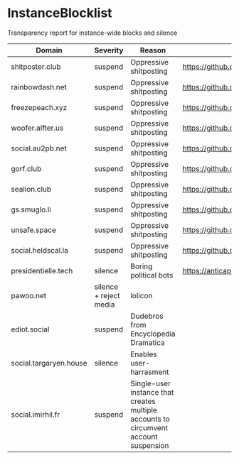 # InstanceBlocklist
Transparency report for instance-wide blocks and silence

| Domain          | Severity | Reason                 | More informations |
| --------------- | -------- | ---------------------- | ----------------- |
| shitposter.club | suspend  | Oppressive shitposting | https://github.com/nolanlawson/blocked-on-mastodon
| rainbowdash.net | suspend  | Oppressive shitposting | https://github.com/nolanlawson/blocked-on-mastodon
| freezepeach.xyz	| suspend | Oppressive shitposting | https://github.com/nolanlawson/blocked-on-mastodon
| woofer.alfter.us | suspend | Oppressive shitposting | https://github.com/nolanlawson/blocked-on-mastodon
| social.au2pb.net |	suspend | Oppressive shitposting | https://github.com/nolanlawson/blocked-on-mastodon
| gorf.club | suspend | Oppressive shitposting | https://github.com/nolanlawson/blocked-on-mastodon
| sealion.club | suspend | Oppressive shitposting | https://github.com/nolanlawson/blocked-on-mastodon
| gs.smuglo.li | suspend | Oppressive shitposting | https://github.com/nolanlawson/blocked-on-mastodon
| unsafe.space | suspend | Oppressive shitposting | https://github.com/nolanlawson/blocked-on-mastodon
| social.heldscal.la | suspend | Oppressive shitposting | https://github.com/nolanlawson/blocked-on-mastodon
| presidentielle.tech | silence | Boring political bots | https://anticapitalist.party/users/corzntin/updates/4778 |
| pawoo.net | silence + reject media | lolicon | |
| ediot.social | suspend | Dudebros from Encyclopedia Dramatica | |
| social.targaryen.house | silence | Enables user-harrasment | |
| social.imirhil.fr | suspend | Single-user instance that creates multiple accounts to circumvent account suspension | |
